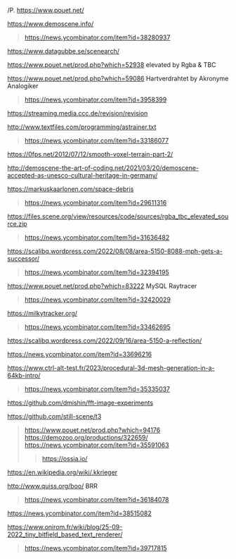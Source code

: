 /P.
https://www.pouet.net/

https://www.demoscene.info/
> https://news.ycombinator.com/item?id=38280937

https://www.datagubbe.se/scenearch/

https://www.pouet.net/prod.php?which=52938 elevated by Rgba & TBC

https://www.pouet.net/prod.php?which=59086 Hartverdrahtet by Akronyme Analogiker
> https://news.ycombinator.com/item?id=3958399

https://streaming.media.ccc.de/revision/revision

http://www.textfiles.com/programming/astrainer.txt
> https://news.ycombinator.com/item?id=33186077

https://0fps.net/2012/07/12/smooth-voxel-terrain-part-2/

http://demoscene-the-art-of-coding.net/2021/03/20/demoscene-accepted-as-unesco-cultural-heritage-in-germany/

https://markuskaarlonen.com/space-debris
> https://news.ycombinator.com/item?id=29611316

https://files.scene.org/view/resources/code/sources/rgba_tbc_elevated_source.zip
> https://news.ycombinator.com/item?id=31636482

https://scalibq.wordpress.com/2022/08/08/area-5150-8088-mph-gets-a-successor/
> https://news.ycombinator.com/item?id=32394195

https://www.pouet.net/prod.php?which=83222 MySQL Raytracer
> https://news.ycombinator.com/item?id=32420029

https://milkytracker.org/
> https://news.ycombinator.com/item?id=33462695

https://scalibq.wordpress.com/2022/09/16/area-5150-a-reflection/

https://news.ycombinator.com/item?id=33696216

https://www.ctrl-alt-test.fr/2023/procedural-3d-mesh-generation-in-a-64kb-intro/
> https://news.ycombinator.com/item?id=35335037

https://github.com/dmishin/fft-image-experiments

https://github.com/still-scene/t3
> https://www.pouet.net/prod.php?which=94176
> https://demozoo.org/productions/322659/
> https://news.ycombinator.com/item?id=35591063
> > https://ossia.io/

https://en.wikipedia.org/wiki/.kkrieger

http://www.quiss.org/boo/ BRR
> https://news.ycombinator.com/item?id=36184078

https://news.ycombinator.com/item?id=38515082

https://www.onirom.fr/wiki/blog/25-09-2022_tiny_bitfield_based_text_renderer/
> https://news.ycombinator.com/item?id=39717815